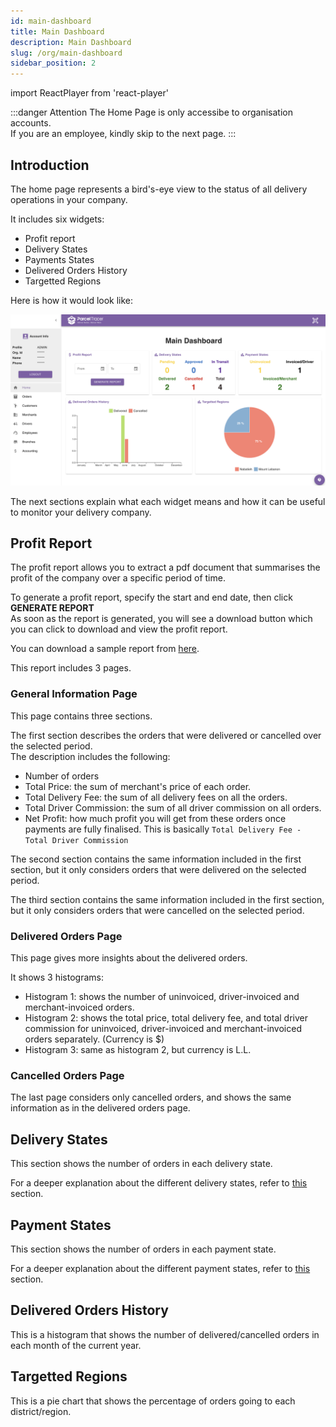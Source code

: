 ```yaml
---
id: main-dashboard
title: Main Dashboard
description: Main Dashboard
slug: /org/main-dashboard
sidebar_position: 2
---
```

import ReactPlayer from 'react-player'

:::danger Attention
The Home Page is only accessibe to organisation accounts.\
If you are an employee, kindly skip to the next page.
:::

## Introduction

The home page represents a bird's-eye view to the status of all delivery operations in your company.

It includes six widgets:
- Profit report
- Delivery States
- Payments States
- Delivered Orders History
- Targetted Regions

Here is how it would look like:

![home page image](media/home-page.png)

The next sections explain what each widget means and how it can be useful to monitor your delivery company.

## Profit Report

The profit report allows you to extract a pdf document that summarises the profit of the company over a specific period of time.

To generate a profit report, specify the start and end date, then click **GENERATE REPORT**\
As soon as the report is generated, you will see a download button which you can click to download and view the profit report.

You can download a sample report from [here](https://drive.google.com/uc?export=download&id=1r2SY-PHSIH2BTP2wZZzHXkhsxB7lWOoI).

<div className="player-wrapper">
    <ReactPlayer className="react-player" width="100%"
      height="100%"  playing controls={false} url='https://youtu.be/YIqGwT76558' />
</div>

This report includes 3 pages.

### General Information Page

This page contains three sections.

The first section describes the orders that were delivered or cancelled over the selected period.\
The description includes the following:
- Number of orders
- Total Price: the sum of merchant's price of each order. 
- Total Delivery Fee: the sum of all delivery fees on all the orders.
- Total Driver Commission: the sum of all driver commission on all orders.
- Net Profit: how much profit you will get from these orders once payments are fully finalised. This is basically `Total Delivery Fee - Total Driver Commission`

The second section contains the same information included in the first section, but it only considers orders that were delivered on the selected period.

The third section contains the same information included in the first section, but it only considers orders that were cancelled on the selected period.

### Delivered Orders Page

This page gives more insights about the delivered orders.

It shows 3 histograms:
- Histogram 1: shows the number of uninvoiced, driver-invoiced and merchant-invoiced orders.
- Histogram 2: shows the total price, total delivery fee, and total driver commission for uninvoiced, driver-invoiced and merchant-invoiced orders separately. (Currency is $)
- Histogram 3: same as histogram 2, but currency is L.L.

### Cancelled Orders Page

The last page considers only cancelled orders, and shows the same information as in the delivered orders page.


## Delivery States

This section shows the number of orders in each delivery state.

For a deeper explanation about the different delivery states, refer to [this](https://parceltracer.github.io//dms_documentation/docs/tutorial-basics/for-delivery-organisations/orders/intro-to-orders#delivery-states) section.

## Payment States

This section shows the number of orders in each payment state.

For a deeper explanation about the different payment states, refer to [this](https://parceltracer.github.io//dms_documentation/docs/tutorial-basics/for-delivery-organisations/orders/intro-to-orders#payment-states) section.

## Delivered Orders History

This is a histogram that shows the number of delivered/cancelled orders in each month of the current year.

## Targetted Regions

This is a pie chart that shows the percentage of orders going to each district/region.




